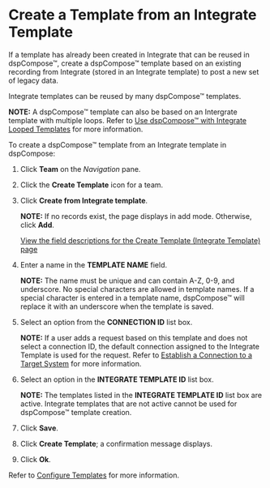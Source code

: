 # Create a Template from an Integrate Template

If a template has already been created in Integrate that can be reused
in dspCompose™, create a dspCompose™ template based on an existing
recording from Integrate (stored in an Integrate template) to post a new
set of legacy data.

Integrate templates can be reused by many dspCompose™ templates.

**NOTE:** A dspCompose™ template can also be based on an Intergrate
template with multiple loops. Refer to [Use dspCompose™ with Integrate
Looped Templates](Use_dspCompose_with_Integrate_Looped_Templates.htm)
for more information.

To create a dspCompose™ template from an Integrate template in
dspCompose:

1.  Click **Team** on the *Navigation* pane.

2.  Click the **Create Template** icon for a team.

3.  Click **Create from Integrate template**.
    
    **NOTE:** If no records exist, the page displays in add mode.
    Otherwise, click **Add**.
    
    [View the field descriptions for the Create Template (Integrate
    Template) page](Create_Template_Integrate_Template.htm)

4.  Enter a name in the **TEMPLATE NAME** field.
    
    **NOTE:** The name must be unique and can contain A-Z, 0-9, and
    underscore. No special characters are allowed in template names. If
    a special character is entered in a template name, dspCompose™ will
    replace it with an underscore when the template is saved.

5.  Select an option from the **CONNECTION ID** list box.
    
    **NOTE:** If a user adds a request based on this template and does
    not select a connection ID, the default connection assigned to the
    Integrate Template is used for the request. Refer to [Establish a
    Connection to a Target
    System](../../../Platform/Common/Use_Cases/Establish_a_Connection_to_a_target_system_Overview.htm)
    for more information.

6.  Select an option in the **INTEGRATE TEMPLATE ID** list box.
    
    **NOTE:** The templates listed in the **INTEGRATE TEMPLATE ID** list
    box are active. Integrate templates that are not active cannot be
    used for dspCompose™ template creation.

7.  Click **Save**.

8.  Click **Create Template**; a confirmation message displays.

9.  Click **Ok**.

Refer to [Configure Templates](Configure_Templates.htm) for more
information.
